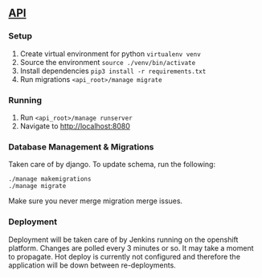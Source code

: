 ## [API](http://api-ubervest.rhcloud.com/)

### Setup
1. Create virtual environment for python `virtualenv venv`
2. Source the environment `source ./venv/bin/activate`
3. Install dependencies `pip3 install -r requirements.txt`
4. Run migrations `<api_root>/manage migrate`

### Running
1. Run `<api_root>/manage runserver`
2. Navigate to [http://localhost:8080](http://localhost:8080)

### Database Management & Migrations
Taken care of by django. To update schema, run the following:
```
./manage makemigrations
./manage migrate
```
Make sure you never merge migration merge issues.


### Deployment
Deployment will be taken care of by Jenkins running on the openshift platform. Changes are polled every 3 minutes or so. It may take a moment to propagate. Hot deploy is currently not configured and therefore the application will be down between re-deployments.

